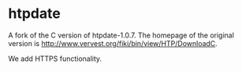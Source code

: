 htpdate
=======

A fork of the C version of htpdate-1.0.7. The homepage of the original version is http://www.vervest.org/fiki/bin/view/HTP/DownloadC.

We add HTTPS functionality.
